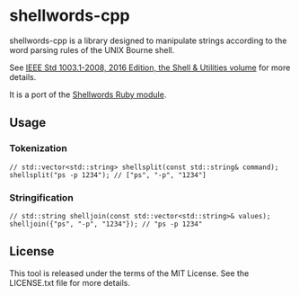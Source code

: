 # shellwords-cpp

shellwords-cpp is a library designed to manipulate strings according to the word parsing rules of the UNIX Bourne shell.

See [IEEE Std 1003.1-2008, 2016 Edition, the Shell & Utilities volume](http://pubs.opengroup.org/onlinepubs/9699919799/utilities/contents.html) for more details.

It is a port of the [Shellwords Ruby module](https://ruby-doc.org/stdlib-2.4.1/libdoc/shellwords/rdoc/Shellwords.html).

## Usage

### Tokenization
```
// std::vector<std::string> shellsplit(const std::string& command);
shellsplit("ps -p 1234"); // ["ps", "-p", "1234"]
```

### Stringification
```
// std::string shelljoin(const std::vector<std::string>& values);
shelljoin({"ps", "-p", "1234"}); // "ps -p 1234"
```

## License

This tool is released under the terms of the MIT License. See the LICENSE.txt file for more details.
